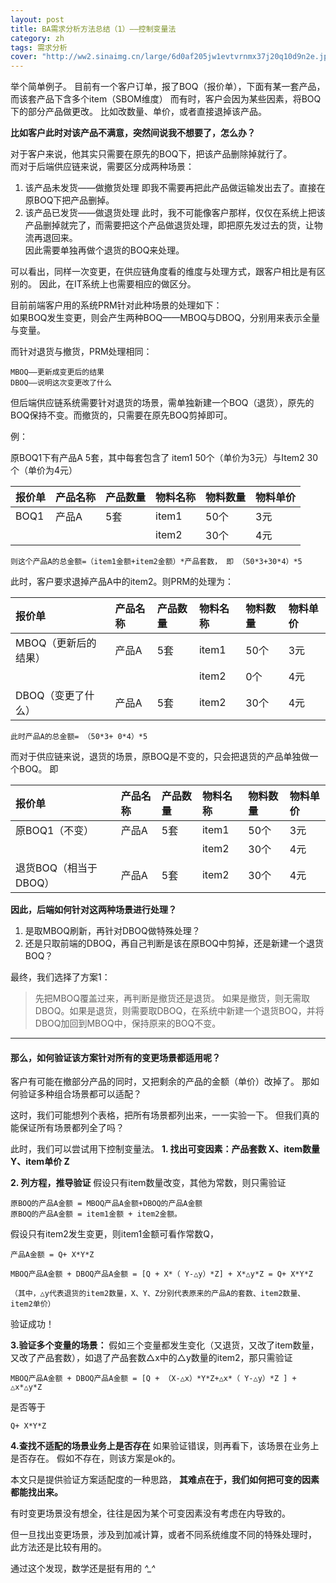 ```yaml
---
layout: post
title: BA需求分析方法总结（1）——控制变量法
category: zh
tags: 需求分析
cover: "http://ww2.sinaimg.cn/large/6d0af205jw1evtvrnmx37j20q10d9n2e.jpg"
---
```


举个简单例子。
目前有一个客户订单，报了BOQ（报价单），下面有某一套产品，而该套产品下含多个item（SBOM维度）
而有时，客户会因为某些因素，将BOQ下的部分产品做更改。 比如改数量、单价，或者直接退掉该产品。

**比如客户此时对该产品不满意，突然间说我不想要了，怎么办？**

对于客户来说，他其实只需要在原先的BOQ下，把该产品删除掉就行了。     
而对于后端供应链来说，需要区分成两种场景：

 1. 该产品未发货——做撤货处理 
  即我不需要再把此产品做运输发出去了。直接在原BOQ下把产品删掉。
 2. 该产品已发货——做退货处理 
  此时，我不可能像客户那样，仅仅在系统上把该产品删掉就完了，而需要把这个产品做退货处理，即把原先发过去的货，让物流再退回来。  
  因此需要单独再做个退货的BOQ来处理。

可以看出，同样一次变更，在供应链角度看的维度与处理方式，跟客户相比是有区别的。
因此，在IT系统上也需要相应的做区分。

目前前端客户用的系统PRM针对此种场景的处理如下：  
如果BOQ发生变更，则会产生两种BOQ——MBOQ与DBOQ，分别用来表示全量与变量。

而针对退货与撤货，PRM处理相同：  
    
    MBOQ——更新成变更后的结果
    DBOQ——说明这次变更改了什么

但后端供应链系统需要针对退货的场景，需单独新建一个BOQ（退货），原先的BOQ保持不变。而撤货的，只需要在原先BOQ剪掉即可。

例：

原BOQ1下有产品A 5套，其中每套包含了 item1 50个（单价为3元）与Item2 30个（单价为4元）  

| 报价单 | 产品名称 | 产品数量 | 物料名称 | 物料数量 | 物料单价 |
| ------ |:-------- |:-------- |:-------- |:-------- |:-------- |
| BOQ1   | 产品A    | 5套      | item1    | 50个     | 3元      |
|        |          |          | item2    | 30个     | 4元      |
      
    则这个产品A的总金额=（item1金额+item2金额）*产品套数， 即 （50*3+30*4）*5

此时，客户要求退掉产品A中的item2。则PRM的处理为：  

| 报价单 | 产品名称 | 产品数量 | 物料名称 | 物料数量 | 物料单价 |
|:------ |:-------- |:-------- |:-------- |:-------- |:-------- |
| MBOQ（更新后的结果）| 产品A | 5套 | item1 | 50个 | 3元 |
|                     |       |     | item2 | 0个  | 4元 |
| DBOQ（变更了什么）  | 产品A | 5套 | item2 | 30个 | 4元 |

    此时产品A的总金额= （50*3+ 0*4）*5

而对于供应链来说，退货的场景，原BOQ是不变的，只会把退货的产品单独做一个BOQ。
即  

| 报价单 | 产品名称 | 产品数量 | 物料名称 | 物料数量 | 物料单价 |
|:------ |:-------- |:-------- |:-------- |:-------- |:-------- |
|原BOQ1（不变）       |产品A |5套  |item1 |50个 |3元|
|                     |      |     |item2 |30个 |4元|
|退货BOQ（相当于DBOQ）|产品A |5套  |item2 |30个 |4元|

**因此，后端如何针对这两种场景进行处理？**

1. 是取MBOQ刷新，再针对DBOQ做特殊处理？  
2. 还是只取前端的DBOQ，再自己判断是该在原BOQ中剪掉，还是新建一个退货BOQ？

最终，我们选择了方案1： 
    
> 先把MBOQ覆盖过来，再判断是撤货还是退货。 如果是撤货，则无需取DBOQ。如果是退货，则需要取DBOQ，在系统中新建一个退货BOQ，并将DBOQ加回到MBOQ中，保持原来的BOQ不变。

---

#### 那么，如何验证该方案针对所有的变更场景都适用呢？

客户有可能在撤部分产品的同时，又把剩余的产品的金额（单价）改掉了。 那如何验证多种组合场景都可以适配？

这时，我们可能想列个表格，把所有场景都列出来，一一实验一下。 但我们真的能保证所有场景都列全了吗？

此时，我们可以尝试用下控制变量法。
 **1. 找出可变因素：产品套数 X、item数量 Y、item单价 Z**

 **2. 列方程，推导验证**
   假设只有item数量改变，其他为常数，则只需验证

    原BOQ的产品A金额 = MBOQ产品A金额+DBOQ的产品A金额
    原BOQ的产品A金额 = item1金额 + item2金额。

   假设只有item2发生变更，则item1金额可看作常数Q，

    产品A金额 = Q+ X*Y*Z

    MBOQ产品A金额 + DBOQ产品A金额 = [Q + X*（ Y-△y）*Z] + X*△y*Z = Q+ X*Y*Z 

    （其中，△y代表退货的item2数量，X、Y、Z分别代表原来的产品A的套数、item2数量、item2单价）

   验证成功！

 **3.验证多个变量的场景：**
  假如三个变量都发生变化（又退货，又改了item数量，又改了产品套数），如退了产品套数△x中的△y数量的item2，那只需验证

    MBOQ产品A金额 + DBOQ产品A金额 = [Q + （X-△x）*Y*Z+△x*（ Y-△y）*Z ] + △x*△y*Z  

  是否等于

    Q+ X*Y*Z

 **4.查找不适配的场景业务上是否存在**
  如果验证错误，则再看下，该场景在业务上是否存在。 假如不存在，则该方案是ok的。

本文只是提供验证方案适配度的一种思路，
**其难点在于，我们如何把可变的因素都能找出来。**

有时变更场景没有想全，往往是因为某个可变因素没有考虑在内导致的。

但一旦找出变更场景，涉及到加减计算，或者不同系统维度不同的特殊处理时，
此方法还是比较有用的。

通过这个发现，数学还是挺有用的 *^_^*
